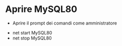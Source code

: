 # Aprire MySQL80 

* Aprire il prompt dei comandi come amministratore
- net start MySQL80
- net stop MySQL80


